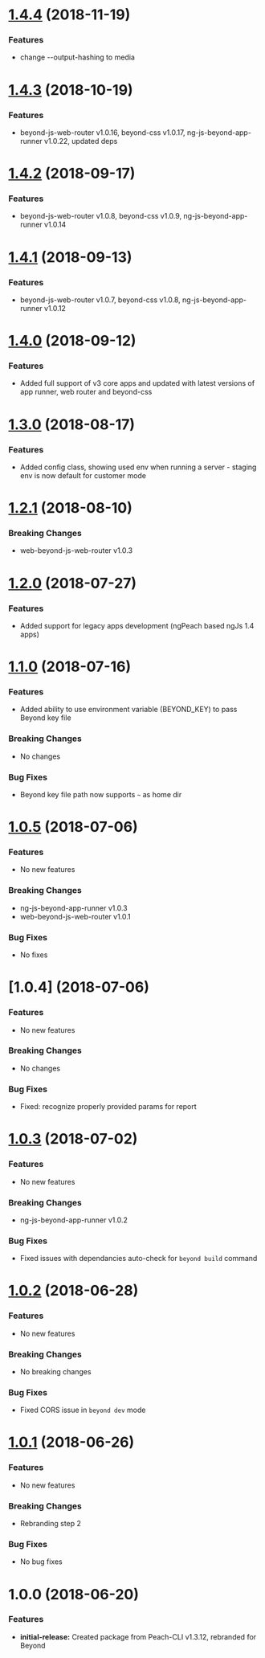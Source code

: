 <a name="1.4.4"></a>
# [1.4.4](https://github.com/getbeyond/beyond-cli/compare/v1.4.3...v1.4.4) (2018-11-19)

### Features
* change --output-hashing to media

<a name="1.4.3"></a>
# [1.4.3](https://github.com/getbeyond/beyond-cli/compare/v1.4.2...v1.4.3) (2018-10-19)

### Features
* beyond-js-web-router v1.0.16, beyond-css v1.0.17, ng-js-beyond-app-runner v1.0.22, updated deps

<a name="1.4.2"></a>
# [1.4.2](https://github.com/getbeyond/beyond-cli/compare/v1.4.1...v1.4.2) (2018-09-17)

### Features
* beyond-js-web-router v1.0.8, beyond-css v1.0.9, ng-js-beyond-app-runner v1.0.14

<a name="1.4.1"></a>
# [1.4.1](https://github.com/getbeyond/beyond-cli/compare/v1.4.0...v1.4.1) (2018-09-13)

### Features
* beyond-js-web-router v1.0.7, beyond-css v1.0.8, ng-js-beyond-app-runner v1.0.12

<a name="1.4.0"></a>
# [1.4.0](https://github.com/getbeyond/beyond-cli/compare/v1.3.0...v1.4.0) (2018-09-12)

### Features
* Added full support of v3 core apps and updated with latest versions of app runner, web router and beyond-css

<a name="1.3.0"></a>
# [1.3.0](https://github.com/getbeyond/beyond-cli/compare/v1.2.1...v1.3.0) (2018-08-17)

### Features
* Added config class, showing used env when running a server - staging env is now default for customer mode

<a name="1.2.1"></a>
# [1.2.1](https://github.com/getbeyond/beyond-cli/compare/v1.2.0...v1.2.1) (2018-08-10)

### Breaking Changes
* web-beyond-js-web-router v1.0.3

<a name="1.2.0"></a>
# [1.2.0](https://github.com/getbeyond/beyond-cli/compare/v1.1.0...v1.2.0) (2018-07-27)

### Features
* Added support for legacy apps development (ngPeach based ngJs 1.4 apps)

<a name="1.1.0"></a>
# [1.1.0](https://github.com/getbeyond/beyond-cli/compare/v1.0.5...v1.1.0) (2018-07-16)

### Features
* Added ability to use environment variable (BEYOND_KEY) to pass Beyond key file

### Breaking Changes
* No changes

### Bug Fixes
* Beyond key file path now supports `~` as home dir

<a name="1.0.5"></a>
# [1.0.5](https://github.com/getbeyond/beyond-cli/compare/v1.0.4...v1.0.5) (2018-07-06)

### Features
* No new features

### Breaking Changes
* ng-js-beyond-app-runner v1.0.3
* web-beyond-js-web-router v1.0.1

### Bug Fixes
* No fixes

<a name="1.0.4"></a>
# [1.0.4] (2018-07-06)

### Features
* No new features

### Breaking Changes
* No changes

### Bug Fixes
* Fixed: recognize properly provided params for report

<a name="1.0.3"></a>
# [1.0.3](https://github.com/getbeyond/beyond-cli/compare/v1.0.2...v1.0.3) (2018-07-02)

### Features
* No new features

### Breaking Changes
* ng-js-beyond-app-runner v1.0.2

### Bug Fixes
* Fixed issues with dependancies auto-check for `beyond build` command

<a name="1.0.2"></a>
# [1.0.2](https://github.com/getbeyond/beyond-cli/compare/v1.0.1...v1.0.2) (2018-06-28)

### Features
* No new features

### Breaking Changes
* No breaking changes

### Bug Fixes
* Fixed CORS issue in `beyond dev` mode

<a name="1.0.1"></a>
# [1.0.1](https://github.com/getbeyond/beyond-cli/compare/v1.0.0...v1.0.1) (2018-06-26)

### Features
* No new features

### Breaking Changes
* Rebranding step 2

### Bug Fixes
* No bug fixes

<a name="1.0.0"></a>
# 1.0.0 (2018-06-20)

### Features
* **initial-release:** Created package from Peach-CLI v1.3.12, rebranded for Beyond
